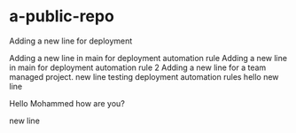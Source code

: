 # a-public-repo

Adding a new line for deployment

Adding a new line in main for deployment automation rule
Adding a new line in main for deployment automation rule 2
Adding a new line for a team managed project.
new line testing deployment automation rules
hello new line

Hello Mohammed
how are you?

new line
